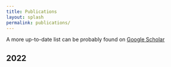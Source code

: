 ```yaml
---
title: Publications
layout: splash 
permalink: publications/ 
---
```


A more up-to-date list can be probably found on [Google Scholar](https://scholar.google.com/citations?user=zWZsh0wAAAAJ&hl=de&oi=ao)


## 2022

